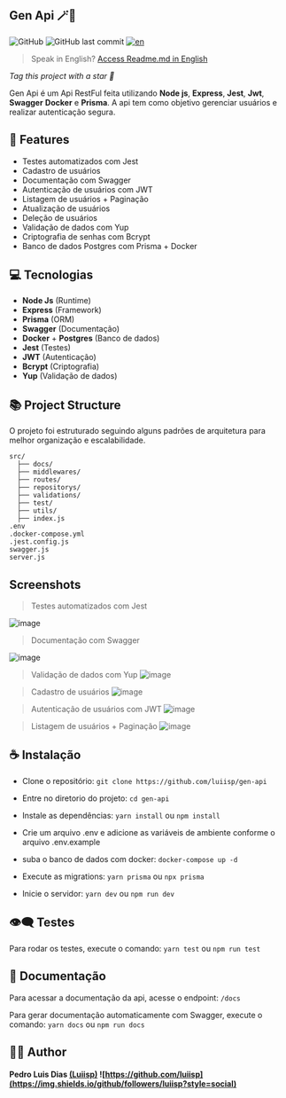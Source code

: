 ## Gen Api 🪄🧶
![GitHub](https://img.shields.io/github/license/luiisp/gen-api)
![GitHub last commit](https://img.shields.io/github/last-commit/luiisp/gen-api)
[![en](https://img.shields.io/badge/lang-en-red.svg)](https://github.com/luiisp/gen-api/blob/main/readme.en.md)

> Speak in English? [Access Readme.md in English](https://github.com/luiisp/gen-api/blob/main/readme.en.md)

*Tag this project with a star 🌟*


Gen Api é um Api RestFul feita utilizando **Node js**, **Express**, **Jest**, **Jwt**, **Swagger** **Docker** e **Prisma**. A api tem como objetivo gerenciar usuários e realizar autenticação segura.

## 🎉 Features

- Testes automatizados com Jest
- Cadastro de usuários
- Documentação com Swagger
- Autenticação de usuários com JWT
- Listagem de usuários + Paginação
- Atualização de usuários
- Deleção de usuários
- Validação de dados com Yup
- Criptografia de senhas com Bcrypt
- Banco de dados Postgres com Prisma + Docker


## 💻 Tecnologias

- **Node Js** (Runtime)
- **Express** (Framework)
- **Prisma** (ORM)
- **Swagger** (Documentação)
- **Docker** + **Postgres** (Banco de dados)
- **Jest** (Testes)
- **JWT**  (Autenticação)
- **Bcrypt** (Criptografia)
- **Yup**  (Validação de dados)


## 📚 Project Structure

O projeto foi estruturado seguindo alguns padrões de arquitetura para melhor organização e escalabilidade.

```
src/
  ├── docs/
  ├── middlewares/
  ├── routes/
  ├── repositorys/
  ├── validations/
  ├── test/
  ├── utils/
  ├── index.js
.env
.docker-compose.yml
.jest.config.js
swagger.js
server.js
```


## Screenshots
> Testes automatizados com Jest

![image](https://github.com/luiisp/gen-api/assets/115284250/4209c9ba-8b10-4a3d-b8fc-1feb7952ba0e)

> Documentação com Swagger

![image](https://github.com/luiisp/gen-api/assets/115284250/05f381f7-7acd-492b-8380-6d117afdc117)


> Validação de dados com Yup
![image](https://github.com/luiisp/gen-api/assets/115284250/16cb99d7-bf8d-4ec8-b4b7-f036db25c3ce)

> Cadastro de usuários
![image](https://github.com/luiisp/gen-api/assets/115284250/e477988d-6668-4469-b755-f3bc05d28175)

> Autenticação de usuários com JWT
![image](https://github.com/luiisp/gen-api/assets/115284250/1909a1ce-b477-48f3-93a7-525c913c509e)

> Listagem de usuários + Paginação
![image](https://github.com/luiisp/gen-api/assets/115284250/90dbc232-6ee8-4adc-9340-782e340888ce)


## ☕ Instalação

- Clone o repositório: `git clone https://github.com/luiisp/gen-api`  

- Entre no diretorio do projeto: `cd gen-api`

- Instale as dependências: `yarn install` ou `npm install`

- Crie um arquivo .env e adicione as variáveis de ambiente conforme o arquivo .env.example

- suba o banco de dados com docker: `docker-compose up -d`

- Execute as migrations: `yarn prisma` ou `npx prisma`

- Inicie o servidor: `yarn dev` ou `npm run dev`

## 👁️‍🗨️ Testes

Para rodar os testes, execute o comando: `yarn test` ou `npm run test`

## 📝 Documentação

Para acessar a documentação da api, acesse o endpoint: `/docs`

Para gerar documentação automaticamente com Swagger, execute o comando: `yarn docs` ou `npm run docs`


## 🧑‍💻 Author
#### Pedro Luis Dias [(Luiisp)](https://github.com/luiisp)  ![https://github.com/luiisp](https://img.shields.io/github/followers/luiisp?style=social)